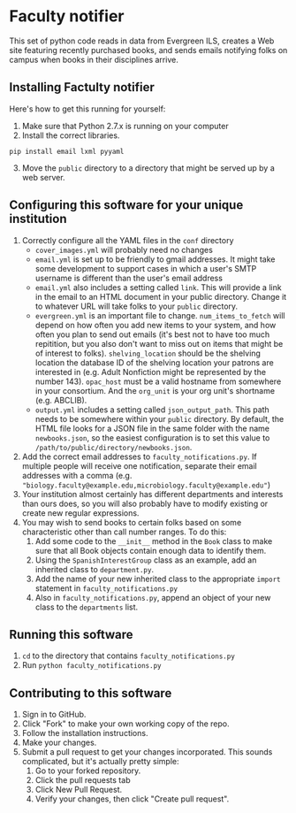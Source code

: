 # Faculty notifier

This set of python code reads in data from Evergreen ILS, creates a Web site featuring recently purchased books, and sends emails notifying folks on campus when books in their disciplines arrive.

## Installing Factulty notifier

Here's how to get this running for yourself:

1. Make sure that Python 2.7.x is running on your computer
2. Install the correct libraries.
```
pip install email lxml pyyaml
````
3. Move the `public` directory to a directory that might be served up by a web server.

## Configuring this software for your unique institution

1. Correctly configure all the YAML files in the `conf` directory
    - `cover_images.yml` will probably need no changes
    - `email.yml` is set up to be friendly to gmail addresses.  It might take some development to support cases in which a user's SMTP username is different than the user's email address
    - `email.yml` also includes a setting called `link`.  This will provide a link in the email to an HTML document in your public directory.  Change it to whatever URL will take folks to your `public` directory.
    - `evergreen.yml` is an important file to change.  `num_items_to_fetch` will depend on how often you add new items to your system, and how often you plan to send out emails (it's best not to have too much repitition, but you also don't want to miss out on items that might be of interest to folks).  `shelving_location` should be the shelving location the database ID of the shelving location your patrons are interested in (e.g. Adult Nonfiction might be represented by the number 143). `opac_host` must be a valid hostname from somewhere in your consortium.  And the `org_unit` is your org unit's shortname (e.g. ABCLIB).
    - `output.yml` includes a setting called `json_output_path`.  This path needs to be somewhere within your `public` directory.  By default, the HTML file looks for a JSON file in the same folder with the name `newbooks.json`, so the easiest configuration is to set this value to `/path/to/public/directory/newbooks.json`.
2. Add the correct email addresses to `faculty_notifications.py`. If multiple people will receive one notification, separate their email addresses with a comma (e.g. `"biology.faculty@example.edu,microbiology.faculty@example.edu"`)
3. Your institution almost certainly has different departments and interests than ours does, so you will also probably have to modify existing or create new regular expressions.
4. You may wish to send books to certain folks based on some characteristic other than call number ranges.  To do this:
    1. Add some code to the `__init__` method in the `Book` class to make sure that all Book objects contain enough data to identify them.  
    2. Using the `SpanishInterestGroup` class as an example, add an inherited class to `department.py`.
    3. Add the name of your new inherited class to the appropriate `import` statement in `faculty_notifications.py`
    4. Also in `faculty_notifications.py`, append an object of your new class to the `departments` list.

## Running this software

1. `cd` to the directory that contains `faculty_notifications.py`
2. Run `python faculty_notifications.py`

## Contributing to this software

1. Sign in to GitHub.
2. Click "Fork" to make your own working copy of the repo.
3. Follow the installation instructions.
4. Make your changes.
5. Submit a pull request to get your changes incorporated. This sounds complicated, but it's actually pretty simple:
    1. Go to your forked repository.
    2. Click the pull requests tab
    3. Click New Pull Request.
    4. Verify your changes, then click "Create pull request".

